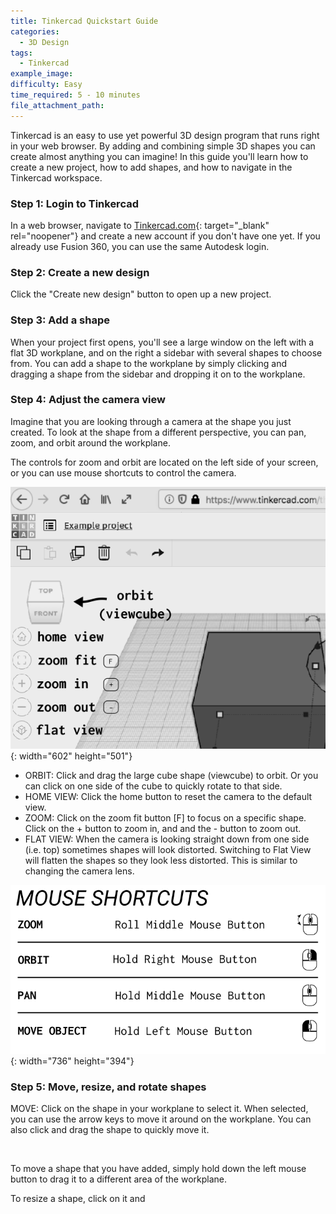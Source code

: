 ```yaml
---
title: Tinkercad Quickstart Guide
categories:
  - 3D Design
tags:
  - Tinkercad
example_image:
difficulty: Easy
time_required: 5 - 10 minutes
file_attachment_path:
---
```


Tinkercad is an easy to use yet powerful 3D design program that runs right in your web browser. By adding and combining simple 3D shapes you can create almost anything you can imagine\! In this guide you'll learn how to create a new project, how to add shapes, and how to navigate in the Tinkercad workspace.

### Step 1: Login to Tinkercad

In a web browser, navigate to [Tinkercad.com](http://www.tinkercad.com){: target="_blank" rel="noopener"} and create a new account if you don't have one yet. If you already use Fusion 360, you can use the same Autodesk login.

### Step 2: Create a new design

Click the "Create new design" button to open up a new project.

### Step 3: Add a shape

When your project first opens, you'll see a large window on the left with a flat 3D workplane, and on the right a sidebar with several shapes to choose from. You can add a shape to the workplane by simply clicking and dragging a shape from the sidebar and dropping it on to the workplane.

### Step 4: Adjust the camera view

Imagine that you are looking through a camera at the shape you just created. To look at the shape from a different perspective, you can pan, zoom, and orbit around the workplane.

The controls for zoom and orbit are located on the left side of your screen, or you can use mouse shortcuts to control the camera.

![](/uploads/tinkercad-quickstart-guide/camera-controls.png){: width="602" height="501"}

* ORBIT: Click and drag the large cube shape (viewcube) to orbit. Or you can click on one side of the cube to quickly rotate to that side.
* HOME VIEW: Click the home button to reset the camera to the default view.
* ZOOM: Click on the zoom fit button \[F\] to focus on a specific shape. Click on the + button to zoom in, and and the - button to zoom out.
* FLAT VIEW: When the camera is looking straight down from one side (i.e. top) sometimes shapes will look distorted. Switching to Flat View will flatten the shapes so they look less distorted. This is similar to changing the camera lens.

![](/uploads/tinkercad-quickstart-guide/mouse-shortcuts.png){: width="736" height="394"}

### Step 5: Move, resize, and rotate shapes

MOVE: Click on the shape in your workplane to select it. When selected, you can use the arrow keys to move it around on the workplane. You can also click and drag the shape to quickly move it.

&nbsp;

To move a shape that you have added, simply hold down the left mouse button to drag it to a different area of the workplane.

To resize a shape, click on it and

&nbsp;

&nbsp;

&nbsp;